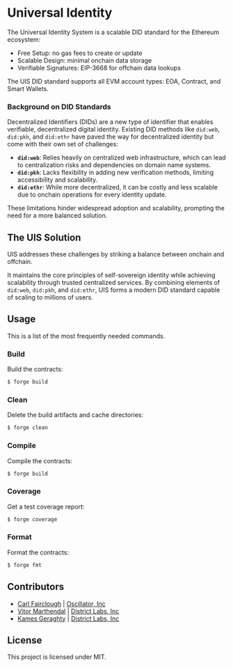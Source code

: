 # Universal Identity

The Universal Identity System is a scalable DID standard for the Ethereum ecosystem: 

- Free Setup: no gas fees to create or update
- Scalable Design: minimal onchain data storage
- Verifiable Signatures: EIP-3668 for offchain data lookups

The UIS DID standard supports all EVM account types: EOA, Contract, and Smart Wallets.

### Background on DID Standards

Decentralized Identifiers (DIDs) are a new type of identifier that enables verifiable, decentralized digital identity. Existing DID methods like `did:web`, `did:pkh`, and `did:ethr` have paved the way for decentralized identity but come with their own set of challenges:

- **`did:web`**: Relies heavily on centralized web infrastructure, which can lead to centralization risks and dependencies on domain name systems.
- **`did:pkh`**: Lacks flexibility in adding new verification methods, limiting accessibility and scalability.
- **`did:ethr`**: While more decentralized, it can be costly and less scalable due to onchain operations for every identity update.

These limitations hinder widespread adoption and scalability, prompting the need for a more balanced solution.

## The UIS Solution

UIS addresses these challenges by striking a balance between onchain and offchain.

It maintains the core principles of self-sovereign identity while achieving scalability through trusted centralized services. By combining elements of `did:web`, `did:pkh`, and `did:ethr`, UIS forms a modern DID standard capable of scaling to millions of users.

## Usage

This is a list of the most frequently needed commands.

### Build

Build the contracts:

```sh
$ forge build
```

### Clean

Delete the build artifacts and cache directories:

```sh
$ forge clean
```

### Compile

Compile the contracts:

```sh
$ forge build
```

### Coverage

Get a test coverage report:

```sh
$ forge coverage
```

### Format

Format the contracts:

```sh
$ forge fmt
```

## Contributors

- [Carl Fairclough](https://x.com/carlfairclough) | [Oscillator, Inc](https://osc.wtf)
- [Vitor Marthendal](https://x.com/VitorMarthendal) | [District Labs, Inc](https://www.districtlabs.com/)
- [Kames Geraghty](https://x.com/KamesGeraghty) | [District Labs, Inc](https://www.districtlabs.com/)

## License

This project is licensed under MIT.
